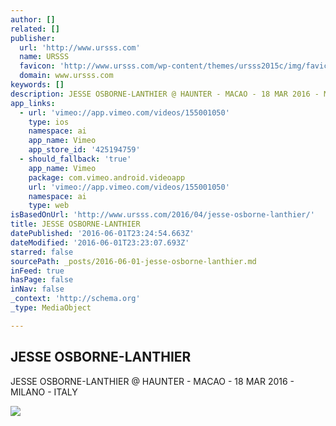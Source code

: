 ```yaml
---
author: []
related: []
publisher:
  url: 'http://www.ursss.com'
  name: URSSS
  favicon: 'http://www.ursss.com/wp-content/themes/ursss2015c/img/favicon.ico'
  domain: www.ursss.com
keywords: []
description: JESSE OSBORNE-LANTHIER @ HAUNTER - MACAO - 18 MAR 2016 - MILANO - ITALY
app_links:
  - url: 'vimeo://app.vimeo.com/videos/155001050'
    type: ios
    namespace: ai
    app_name: Vimeo
    app_store_id: '425194759'
  - should_fallback: 'true'
    app_name: Vimeo
    package: com.vimeo.android.videoapp
    url: 'vimeo://app.vimeo.com/videos/155001050'
    namespace: ai
    type: web
isBasedOnUrl: 'http://www.ursss.com/2016/04/jesse-osborne-lanthier/'
title: JESSE OSBORNE-LANTHIER
datePublished: '2016-06-01T23:24:54.663Z'
dateModified: '2016-06-01T23:23:07.693Z'
starred: false
sourcePath: _posts/2016-06-01-jesse-osborne-lanthier.md
inFeed: true
hasPage: false
inNav: false
_context: 'http://schema.org'
_type: MediaObject

---
```

<article style=""><h1>JESSE OSBORNE-LANTHIER</h1><p>JESSE OSBORNE-LANTHIER @ HAUNTER - MACAO - 18 MAR 2016 - MILANO - ITALY</p><img src="http://www.ursss.com/wp-content/uploads/2016/03/pic1_fb9.jpg" /></article>